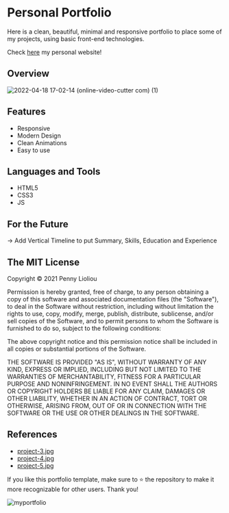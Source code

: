 # Personal Portfolio
Here is a clean, beautiful, minimal and responsive portfolio to place some of my projects, using basic front-end technologies.

Check [here](https://pennylioliou.netlify.app/) my personal website!

## Overview

![2022-04-18 17-02-14 (online-video-cutter com) (1)](https://user-images.githubusercontent.com/88145246/163820952-46a0b86b-74ac-4a5e-9510-4e502a9e013d.gif)

## Features
* Responsive
* Modern Design
* Clean Animations
* Easy to use

## Languages and Tools
* HTML5
* CSS3
* JS

## For the Future
&#8594; Add Vertical Timeline to put Summary, Skills, Education and Experience

## The MIT License
Copyright © 2021 Penny Lioliou

Permission is hereby granted, free of charge, to any person obtaining a copy of this software and associated documentation files (the "Software"), to deal in the Software without restriction, including without limitation the rights to use, copy, modify, merge, publish, distribute, sublicense, and/or sell copies of the Software, and to permit persons to whom the Software is furnished to do so, subject to the following conditions:

The above copyright notice and this permission notice shall be included in all copies or substantial portions of the Software.

THE SOFTWARE IS PROVIDED "AS IS", WITHOUT WARRANTY OF ANY KIND, EXPRESS OR IMPLIED, INCLUDING BUT NOT LIMITED TO THE WARRANTIES OF MERCHANTABILITY, FITNESS FOR A PARTICULAR PURPOSE AND NONINFRINGEMENT. IN NO EVENT SHALL THE AUTHORS OR COPYRIGHT HOLDERS BE LIABLE FOR ANY CLAIM, DAMAGES OR OTHER LIABILITY, WHETHER IN AN ACTION OF CONTRACT, TORT OR OTHERWISE, ARISING FROM, OUT OF OR IN CONNECTION WITH THE SOFTWARE OR THE USE OR OTHER DEALINGS IN THE SOFTWARE.

## References
* [project-3.jpg](https://www.istockphoto.com/photo/cloud-computing-emerging-from-computer-servers-technology-innovation-gm539475910-96201179)
* [project-4.jpg](https://www.istockphoto.com/photo/macro-shot-with-augmented-reality-ethernet-cables-connected-to-router-ports-with-gm1219430161-356699621)
* [project-5.jpg](https://13.127.97.79/course/compiler-design-online-videos)


 If you like this portfolio template, make sure to ⭐ the repository to make it more recognizable for other users. Thank you!

![myportfolio](https://user-images.githubusercontent.com/88145246/218483901-cbf811a0-9c92-4443-9c5f-31712a07ed80.jpg)


